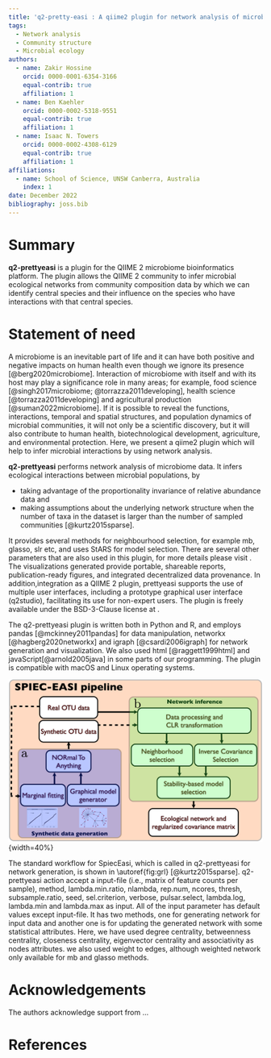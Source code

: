```yaml
---
title: 'q2-pretty-easi : A qiime2 plugin for network analysis of microbial data'
tags:
  - Network analysis
  - Community structure
  - Microbial ecology
authors:
  - name: Zakir Hossine
    orcid: 0000-0001-6354-3166
    equal-contrib: true
    affiliation: 1
  - name: Ben Kaehler
    orcid: 0000-0002-5318-9551 
    equal-contrib: true 
    affiliation: 1
  - name: Isaac N. Towers
    orcid: 0000-0002-4308-6129
    equal-contrib: true
    affiliation: 1
affiliations:
  - name: School of Science, UNSW Canberra, Australia
    index: 1
date: December 2022
bibliography: joss.bib
---
```


# Summary

**q2-prettyeasi** is a plugin for the QIIME 2 microbiome bioinformatics platform. The plugin allows the QIIME 2 community to infer microbial ecological networks from community composition data by which we can identify central species and their influence on the species who have interactions with that central species. 

# Statement of need

A microbiome is an inevitable part of life and it can have both positive and negative impacts on human health even though we ignore its presence [@berg2020microbiome]. Interaction of microbiome with itself and with its host may play a significance role in many areas; for example, food science [@singh2017microbiome; @torrazza2011developing], health science [@torrazza2011developing] and agricultural production [@suman2022microbiome]. If it is possible to reveal the functions, interactions, temporal and spatial structures, and population dynamics of microbial communities, it will not only be a scientific discovery, but it will also contribute to human health, biotechnological development, agriculture, and environmental protection. Here, we present a qiime2 plugin which will help to infer microbial interactions by using network analysis.

**q2-prettyeasi** performs network analysis of microbiome data. It infers ecological interactions between microbial populations, by 

- taking advantage of the proportionality invariance of relative abundance data and 
- making assumptions about the underlying network structure when the number of taxa in the dataset is larger than the number of sampled communities [@kurtz2015sparse].

It provides several methods for neighbourhood selection, for example mb, glasso, slr etc, and uses StARS for model selection. There are several other parameters that are also used in this plugin, for more details please visit [](https://github.com/zdk123/SpiecEasi). The visualizations generated provide portable, shareable reports, publication-ready figures, and integrated decentralized data provenance. In addition,integration as a QIIME 2 plugin, prettyeasi supports the use of multiple user interfaces, including a prototype graphical user interface (q2studio), facilitating its use for non-expert users. The plugin is freely available under the BSD-3-Clause license at [](https://github.com/BenKaehler/pretty-easi).

The q2-prettyeasi plugin is written both in Python  and R, and employs pandas [@mckinney2011pandas] for data manipulation, networkx [@hagberg2020networkx] and igraph [@csardi2006igraph] for network generation and visualization. We also used html [@raggett1999html] and javaScript[@arnold2005java] in some parts of our programming. The plugin is compatible with macOS and Linux operating systems.

![SpiecEasi pipeline.\label{fig:grl}](spieceasi.png){width=40%}

The standard workflow for SpiecEasi, which is called in q2-prettyeasi for network generation, is shown in \autoref{fig:grl} [@kurtz2015sparse]. q2-prettyeasi action accept a input-file (i.e., matrix of feature counts per sample), method, lambda.min.ratio, nlambda, rep.num, ncores,  thresh, subsample.ratio, seed, sel.criterion, verbose, pulsar.select, lambda.log, lambda.min and lambda.max as input. All of the input parameter has default values except input-file. It has two methods, one for generating network for input data and another one is for updating the generated network with some statistical attributes. Here, we have used degree centrality, betweenness centrality, closeness centrality, eigenvector centrality and associativity as nodes attributes. we also used weight to edges, although weighted network only available for mb and glasso methods.

# Acknowledgements

The authors acknowledge support from ...
# References
